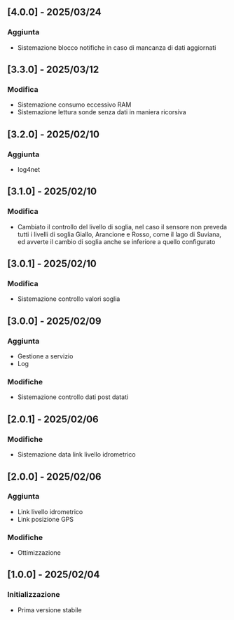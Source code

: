 ## [4.0.0] - 2025/03/24
### Aggiunta
 - Sistemazione blocco notifiche in caso di mancanza di dati aggiornati

## [3.3.0] - 2025/03/12
### Modifica
 - Sistemazione consumo eccessivo RAM
 - Sistemazione lettura sonde senza dati in maniera ricorsiva

## [3.2.0] - 2025/02/10
### Aggiunta
 - log4net

## [3.1.0] - 2025/02/10
### Modifica
 - Cambiato il controllo del livello di soglia, nel caso il sensore non preveda tutti i livelli di soglia Giallo, Arancione e Rosso, come il lago di Suviana, ed avverte il cambio di soglia anche se inferiore a quello configurato

## [3.0.1] - 2025/02/10
### Modifica
 - Sistemazione controllo valori soglia

## [3.0.0] - 2025/02/09
### Aggiunta
 - Gestione a servizio
 - Log

### Modifiche
 - Sistemazione controllo dati post datati

## [2.0.1] - 2025/02/06
### Modifiche
 - Sistemazione data link livello idrometrico
 
## [2.0.0] - 2025/02/06
### Aggiunta
 - Link livello idrometrico
 - Link posizione GPS

### Modifiche
 - Ottimizzazione

## [1.0.0] - 2025/02/04
### Initializzazione
 - Prima versione stabile
